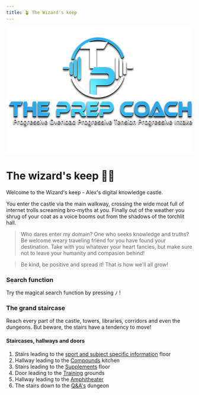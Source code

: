 ```yaml
---
title: 🪴 The Wizard's keep
---
```


![logo](files/images/logo.png)
# The wizard's keep 🧙🏰
Welcome to the Wizard's keep - Alex's digital knowledge castle.

You enter the castle via the main walkway, crossing the wide moat full of internet trolls screaming bro-myths at you. Finally out of the weather you shrug of your coat as a voice booms out from the shadows of the torchlit hall.

> Who dares enter my domain? One who seeks knowledge and truths? Be welcome weary traveling friend for you have found your destination. Take with you whatever your heart fancies, but make sure not to leave your humanity and compasion behind!

> Be kind, be positive and spread it! That is how we'll all grow!

### Search function
Try the magical search function by pressing `/` ! 

### The grand staircase
Reach every part of the castle, towers, libraries, corridors and even the dungeons. But beware, the stairs have a tendency to move!

#### Staircases, hallways and doors
1. Stairs leading to the [sport and subject specific information](sport%20and%20subject%20specific%20information.md) floor
2. Hallway leading to the [Compounds](Compounds.md) kitchen
3. Stairs leading to the [Supplements](Supplements.md) floor
4. Door leading to the [Training](Training.md) grounds
5. Hallway leading to the [Amphitheater](Amphitheater.md)
6. The stairs down to the [Q&A's](QandAs.md) dungeon

